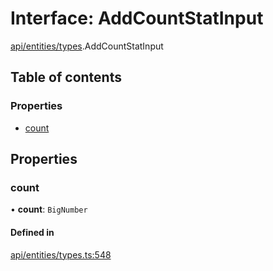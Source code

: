# Interface: AddCountStatInput

[api/entities/types](../wiki/api.entities.types).AddCountStatInput

## Table of contents

### Properties

- [count](../wiki/api.entities.types.AddCountStatInput#count)

## Properties

### count

• **count**: `BigNumber`

#### Defined in

[api/entities/types.ts:548](https://github.com/PolymeshAssociation/polymesh-sdk/blob/fe2e6dd1/src/api/entities/types.ts#L548)
